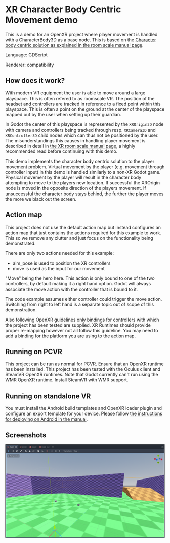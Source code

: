 # XR Character Body Centric Movement demo

This is a demo for an OpenXR project where player movement is handled with a CharacterBody3D as a base node.
This is based on the [Character body centric solution as explained in the room scale manual page](https://docs.godotengine.org/en/stable/tutorials/xr/xr_room_scale.html#character-body-centric-solution).

Language: GDScript

Renderer: compatibility

## How does it work?

With modern VR equipment the user is able to move around a large playspace.
This is often refered to as roomscale VR.
The position of the headset and controllers are tracked in reference to a fixed point within this playspace.
This is often a point on the ground at the center of the playspace mapped out by the user when setting up their guardian.

In Godot the center of this playspace is represented by the `XROrigin3D` node with camera and controllers being tracked through resp. `XRCamera3D` and `XRController3D` child nodes which can thus not be positioned by the user.
The misunderstandings this causes in handling player movement is described in detail in [the XR room scale manual page](https://docs.godotengine.org/en/stable/tutorials/xr/xr_room_scale.html), a highly recommended read before continuing with this demo.

This demo implements the character body centric solution to the player movement problem.
Virtual movement by the player (e.g. movement through controller input) in this demo is handled similarly to a non-XR Godot game.
Physical movement by the player will result in the character body attempting to move to the players new location.
If successful the XROrigin node is moved in the opposite direction of the players movement.
If unsuccessful the character body stays behind, the further the player moves the more we black out the screen.

## Action map

This project does not use the default action map but instead configures an action map that just contains the actions required for this example to work. This so we remove any clutter and just focus on the functionality being demonstrated.

There are only two actions needed for this example:
- aim_pose is used to position the XR controllers
- move is used as the input for our movement

"Move" being the hero here. This action is only bound to one of the two controllers, by default making it a right hand option. Godot will always associate the move action with the controller that is bound to it.

The code example assumes either controller could trigger the move action. Switching from right to left hand is a separate topic out of scope of this demonstration.

Also following OpenXR guidelines only bindings for controllers with which the project has been tested are supplied. XR Runtimes should provide proper re-mapping however not all follow this guideline. You may need to add a binding for the platform you are using to the action map.

## Running on PCVR

This project can be run as normal for PCVR. Ensure that an OpenXR runtime has been installed.
This project has been tested with the Oculus client and SteamVR OpenXR runtimes.
Note that Godot currently can't run using the WMR OpenXR runtime. Install SteamVR with WMR support.

## Running on standalone VR

You must install the Android build templates and OpenXR loader plugin and configure an export template for your device.
Please follow [the instructions for deploying on Android in the manual](https://docs.godotengine.org/en/stable/tutorials/xr/deploying_to_android.html).

## Screenshots

![Screenshot](screenshots/character_movement_demo.png)
